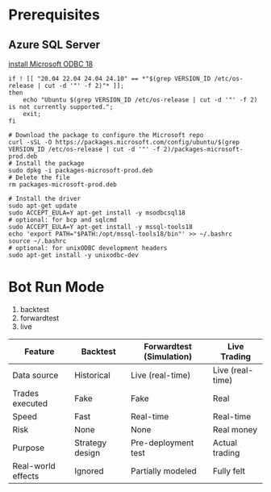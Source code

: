 

# Prerequisites
## Azure SQL Server
[install Microsoft ODBC 18](https://learn.microsoft.com/en-us/sql/connect/odbc/linux-mac/installing-the-microsoft-odbc-driver-for-sql-server?view=sql-server-ver17&tabs=ubuntu18-install%2Calpine17-install%2Cdebian8-install%2Credhat7-13-install%2Crhel7-offline)
```
if ! [[ "20.04 22.04 24.04 24.10" == *"$(grep VERSION_ID /etc/os-release | cut -d '"' -f 2)"* ]];
then
    echo "Ubuntu $(grep VERSION_ID /etc/os-release | cut -d '"' -f 2) is not currently supported.";
    exit;
fi

# Download the package to configure the Microsoft repo
curl -sSL -O https://packages.microsoft.com/config/ubuntu/$(grep VERSION_ID /etc/os-release | cut -d '"' -f 2)/packages-microsoft-prod.deb
# Install the package
sudo dpkg -i packages-microsoft-prod.deb
# Delete the file
rm packages-microsoft-prod.deb

# Install the driver
sudo apt-get update
sudo ACCEPT_EULA=Y apt-get install -y msodbcsql18
# optional: for bcp and sqlcmd
sudo ACCEPT_EULA=Y apt-get install -y mssql-tools18
echo 'export PATH="$PATH:/opt/mssql-tools18/bin"' >> ~/.bashrc
source ~/.bashrc
# optional: for unixODBC development headers
sudo apt-get install -y unixodbc-dev
```

# Bot Run Mode
1. backtest
2. forwardtest
3. live

| Feature            | Backtest        | Forwardtest (Simulation) | Live Trading     |
| ------------------ | --------------- | ------------------------- | ---------------- |
| Data source        | Historical      | Live (real-time)          | Live (real-time) |
| Trades executed    | Fake            | Fake                      | Real             |
| Speed              | Fast            | Real-time                 | Real-time        |
| Risk               | None            | None                      | Real money       |
| Purpose            | Strategy design | Pre-deployment test       | Actual trading   |
| Real-world effects | Ignored         | Partially modeled         | Fully felt       |
